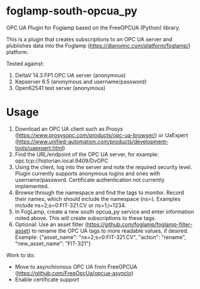 # foglamp-south-opcua_py
OPC UA Plugin for Foglamp based on the FreeOPCUA (Python) library.

This is a plugin that creates subscriptions to an OPC UA server and plublishes data into the Foglamp (https://dianomic.com/platform/foglamp/) platform.

Tested against:
1. DeltaV 14.3 FP1 OPC UA server (anonymous)
2. Kepserver 6.5 (anonymous and username/password)
3. Open62541 test server (anonymous)

# Usage
1. Download an OPC UA client such as Prosys (https://www.prosysopc.com/products/opc-ua-browser/) or UaExpert (https://www.unified-automation.com/products/development-tools/uaexpert.html) 
2. Find the URL/endpoint of the OPC UA server, for example: opc.tcp://historian.local:9409/DvOPC
3. Using the client, log into the server and note the required security level. Plugin currently supports anonymous logins and ones with username/password. Certificate authentication not currently implemented.
4. Browse through the namespace and find the tags to monitor. Record their names, which should include the namespace (ns=). Examples include ns=2;s=0:FIT-321.CV or ns=1;i=1234.
5. In FogLamp, create a new south opcua_py service and enter information noted above. This will create subscriptions to these tags.
6. Optional: Use an asset filter (https://github.com/foglamp/foglamp-filter-asset) to rename the OPC UA tags to more readable values, if desired. Example:
{"asset_name": "ns=2;s=0:FIT-321.CV", "action": "rename", "new_asset_name": "FIT-321"}

Work to do:
* Move to asynchronous OPC UA from FreeOPCUA (https://github.com/FreeOpcUa/opcua-asyncio)
* Enable certificate support
